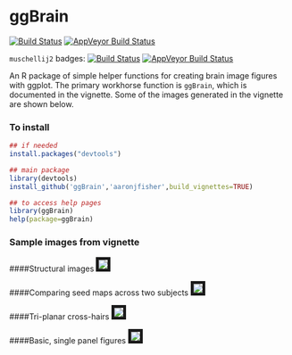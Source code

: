 ggBrain
========
[![Build Status](https://travis-ci.org/aaronjfisher/ggBrain.png?branch=master)](https://travis-ci.org/aaronjfisher/ggBrain)
  [![AppVeyor Build Status](https://ci.appveyor.com/api/projects/status/github/aaronjfisher/ggBrain?branch=master&svg=true)](https://ci.appveyor.com/project/aaronjfisher/ggBrain)
  
`muschellij2` badges:
[![Build Status](https://travis-ci.org/muschellij2/ggBrain.png?branch=master)](https://travis-ci.org/muschellij2/ggBrain)
  [![AppVeyor Build Status](https://ci.appveyor.com/api/projects/status/github/muschellij2/ggBrain?branch=master&svg=true)](https://ci.appveyor.com/project/muschellij2/ggBrain)
  
An R package of simple helper functions for creating brain image figures with ggplot. The primary workhorse function is `ggBrain`, which is documented in the vignette. Some of the images generated in the vignette are shown below.


### To install
```r
## if needed
install.packages("devtools")

## main package
library(devtools)
install_github('ggBrain','aaronjfisher',build_vignettes=TRUE)

## to access help pages
library(ggBrain)
help(package=ggBrain)
``` 


### Sample images from vignette

####Structural images
<img src="vignettes/figure/line-key-str.png" border="5" />

####Comparing seed maps across two subjects
<img src="vignettes/figure/2brain_compare.png" border="5" />

####Tri-planar cross-hairs
<img src="vignettes/figure/tri-panel2.png" border="5" />

####Basic, single panel figures
<img src="vignettes/figure/single-plots-abs-val.png" border="5" />




<br/><br/>
